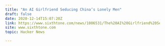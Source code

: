 ```yaml
---
title: "An AI Girlfriend Seducing China’s Lonely Men"
draft: false
date: 2020-12-14T15:07:20Z
link: https://www.sixthtone.com/news/1006531/The%20AI%20Girlfriend%20Seducing%20China%E2%80%99s%20Lonely%20Men/?utm_medium=RSS&utm_source=hune
site: www.sixthtone.com
topic: Hacker News  

---
```

